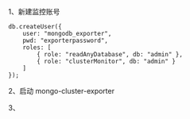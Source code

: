 1、新建监控账号

```
db.createUser({ 
    user: "mongodb_exporter",
    pwd: "exporterpassword",
    roles: [
        { role: "readAnyDatabase", db: "admin" },
        { role: "clusterMonitor", db: "admin" }
    ]
});
```

2、启动 mongo-cluster-exporter

3、